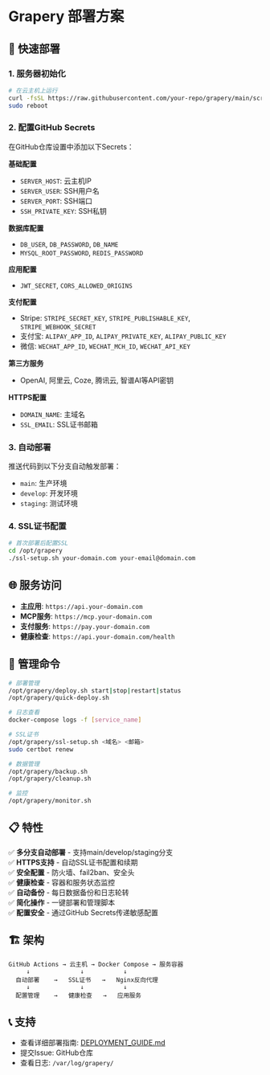 # Grapery 部署方案

## 🚀 快速部署

### 1. 服务器初始化
```bash
# 在云主机上运行
curl -fsSL https://raw.githubusercontent.com/your-repo/grapery/main/scripts/init-server.sh | bash
sudo reboot
```

### 2. 配置GitHub Secrets
在GitHub仓库设置中添加以下Secrets：

**基础配置**
- `SERVER_HOST`: 云主机IP
- `SERVER_USER`: SSH用户名  
- `SERVER_PORT`: SSH端口
- `SSH_PRIVATE_KEY`: SSH私钥

**数据库配置**
- `DB_USER`, `DB_PASSWORD`, `DB_NAME`
- `MYSQL_ROOT_PASSWORD`, `REDIS_PASSWORD`

**应用配置**
- `JWT_SECRET`, `CORS_ALLOWED_ORIGINS`

**支付配置**
- Stripe: `STRIPE_SECRET_KEY`, `STRIPE_PUBLISHABLE_KEY`, `STRIPE_WEBHOOK_SECRET`
- 支付宝: `ALIPAY_APP_ID`, `ALIPAY_PRIVATE_KEY`, `ALIPAY_PUBLIC_KEY`
- 微信: `WECHAT_APP_ID`, `WECHAT_MCH_ID`, `WECHAT_API_KEY`

**第三方服务**
- OpenAI, 阿里云, Coze, 腾讯云, 智谱AI等API密钥

**HTTPS配置**
- `DOMAIN_NAME`: 主域名
- `SSL_EMAIL`: SSL证书邮箱

### 3. 自动部署
推送代码到以下分支自动触发部署：
- `main`: 生产环境
- `develop`: 开发环境  
- `staging`: 测试环境

### 4. SSL证书配置
```bash
# 首次部署后配置SSL
cd /opt/grapery
./ssl-setup.sh your-domain.com your-email@domain.com
```

## 🌐 服务访问

- **主应用**: `https://api.your-domain.com`
- **MCP服务**: `https://mcp.your-domain.com`
- **支付服务**: `https://pay.your-domain.com`
- **健康检查**: `https://api.your-domain.com/health`

## 🔧 管理命令

```bash
# 部署管理
/opt/grapery/deploy.sh start|stop|restart|status
/opt/grapery/quick-deploy.sh

# 日志查看
docker-compose logs -f [service_name]

# SSL证书
/opt/grapery/ssl-setup.sh <域名> <邮箱>
sudo certbot renew

# 数据管理
/opt/grapery/backup.sh
/opt/grapery/cleanup.sh

# 监控
/opt/grapery/monitor.sh
```

## 📋 特性

✅ **多分支自动部署** - 支持main/develop/staging分支  
✅ **HTTPS支持** - 自动SSL证书配置和续期  
✅ **安全配置** - 防火墙、fail2ban、安全头  
✅ **健康检查** - 容器和服务状态监控  
✅ **自动备份** - 每日数据备份和日志轮转  
✅ **简化操作** - 一键部署和管理脚本  
✅ **配置安全** - 通过GitHub Secrets传递敏感配置  

## 🏗️ 架构

```
GitHub Actions → 云主机 → Docker Compose → 服务容器
     ↓              ↓           ↓
  自动部署    →   SSL证书   →   Nginx反向代理
     ↓              ↓           ↓
  配置管理    →   健康检查   →   应用服务
```

## 📞 支持

- 查看详细部署指南: [DEPLOYMENT_GUIDE.md](DEPLOYMENT_GUIDE.md)
- 提交Issue: GitHub仓库
- 查看日志: `/var/log/grapery/` 